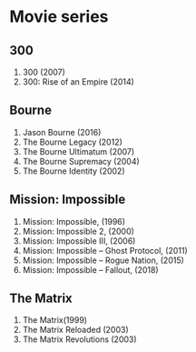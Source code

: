 # Movie series

## 300
1. 300 (2007)
2. 300: Rise of an Empire (2014)

## Bourne
1. Jason Bourne (2016)
2. The Bourne Legacy (2012)
3. The Bourne Ultimatum (2007)
4. The Bourne Supremacy (2004)
5. The Bourne Identity (2002)

## Mission: Impossible
1. Mission: Impossible, (1996)
2. Mission: Impossible 2, (2000)
3. Mission: Impossible III, (2006)
4. Mission: Impossible – Ghost Protocol, (2011)
5. Mission: Impossible – Rogue Nation, (2015)
6. Mission: Impossible – Fallout, (2018)

## The Matrix
1. The Matrix(1999)
2. The Matrix Reloaded (2003)
3. The Matrix Revolutions (2003)
